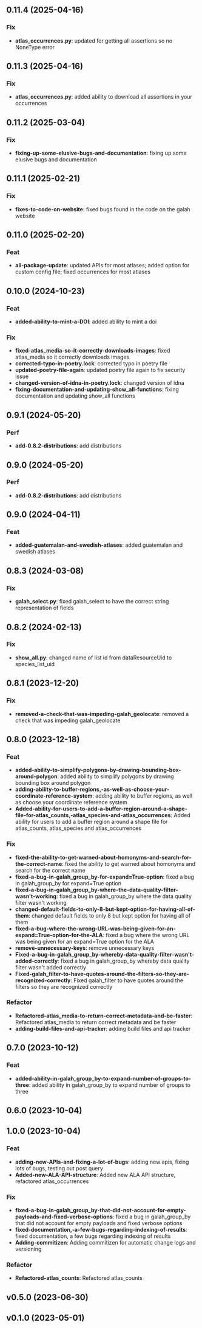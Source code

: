 ## 0.11.4 (2025-04-16)

### Fix

- **atlas_occurrences.py**: updated for getting all assertions so no NoneType error

## 0.11.3 (2025-04-16)

### Fix

- **atlas_occurrences.py**: added ability to download all assertions in your occurrences

## 0.11.2 (2025-03-04)

### Fix

- **fixing-up-some-elusive-bugs-and-documentation**: fixing up some elusive bugs and documentation

## 0.11.1 (2025-02-21)

### Fix

- **fixes-to-code-on-website**: fixed bugs found in the code on the galah website

## 0.11.0 (2025-02-20)

### Feat

- **all-package-update**: updated APIs for most atlases; added option for custom config file; fixed occurrences for most atlases

## 0.10.0 (2024-10-23)

### Feat

- **added-ability-to-mint-a-DOI**: added ability to mint a doi

### Fix

- **fixed-atlas_media-so-it-correctly-downloads-images**: fixed atlas_media so it correctly downloads images
- **corrected-typo-in-poetry.lock**: corrected typo in poetry file
- **updated-poetry-file-again**: updated poetry file again to fix security issue
- **changed-version-of-idna-in-poetry.lock**: changed version of idna
- **fixing-documentation-and-updating-show_all-functions**: fixing documentation and updating show_all functions

## 0.9.1 (2024-05-20)

### Perf

- **add-0.8.2-distributions**: add distributions

## 0.9.0 (2024-05-20)

### Perf

- **add-0.8.2-distributions**: add distributions

## 0.9.0 (2024-04-11)

### Feat

- **added-guatemalan-and-swedish-atlases**: added guatemalan and swedish atlases

## 0.8.3 (2024-03-08)

### Fix

- **galah_select.py**: fixed galah_select to have the correct string representation of fields

## 0.8.2 (2024-02-13)

### Fix

- **show_all.py**: changed name of list id from dataResourceUid to species_list_uid

## 0.8.1 (2023-12-20)

### Fix

- **removed-a-check-that-was-impeding-galah_geolocate**: removed a check that was impeding galah_geolocate

## 0.8.0 (2023-12-18)

### Feat

- **added-ability-to-simplify-polygons-by-drawing-bounding-box-around-polygon**: added ability to simplify polygons by drawing bounding box around polygon
- **adding-ability-to-buffer-regions,-as-well-as-choose-your-coordinate-reference-system**: adding ability to buffer regions, as well as choose your coordinate reference system
- **Added-ability-for-users-to-add-a-buffer-region-around-a-shape-file-for-atlas_counts,-atlas_species-and-atlas_occurrences**: Added ability for users to add a buffer region around a shape file for atlas_counts, atlas_species and atlas_occurrences

### Fix

- **fixed-the-ability-to-get-warned-about-homonyms-and-search-for-the-correct-name**: fixed the ability to get warned about homonyms and search for the correct name
- **fixed-a-bug-in-galah_group_by-for-expand=True-option**: fixed a bug in galah_group_by for expand=True option
- **fixed-a-bug-in-galah_group_by-where-the-data-quality-filter-wasn't-working**: fixed a bug in galah_group_by where the data quality filter wasn't working
- **changed-default-fields-to-only-8-but-kept-option-for-having-all-of-them**: changed default fields to only 8 but kept option for having all of them
- **fixed-a-bug-where-the-wrong-URL-was-being-given-for-an-expand=True-option-for-the-ALA**: fixed a bug where the wrong URL was being given for an expand=True option for the ALA
- **remove-unnecessary-keys**: remove unnecessary keys
- **Fixed-a-bug-in-galah_group_by-whereby-data-quality-filter-wasn't-added-correctly**: fixed a bug in galah_group_by whereby data quality filter wasn't added correctly
- **Fixed-galah_filter-to-have-quotes-around-the-filters-so-they-are-recognized-correctly**: Fixed galah_filter to have quotes around the filters so they are recognized correctly

### Refactor

- **Refactored-atlas_media-to-return-correct-metadata-and-be-faster**: Refactored atlas_media to return correct metadata and be faster
- **adding-build-files-and-api-tracker**: adding build files and api tracker

## 0.7.0 (2023-10-12)

### Feat

- **added-ability-in-galah_group_by-to-expand-number-of-groups-to-three**: added ability in galah_group_by to expand number of groups to three

## 0.6.0 (2023-10-04)

## 1.0.0 (2023-10-04)

### Feat

- **adding-new-APIs-and-fixing-a-lot-of-bugs**: adding new apis, fixing lots of bugs, testing out post query
- **Added-new-ALA-API-structure**: Added new ALA API structure, refactored atlas_occurrences

### Fix

- **fixed-a-bug-in-galah_group_by-that-did-not-account-for-empty-payloads-and-fixed-verbose-options**: fixed a bug in galah_group_by that did not account for empty payloads and fixed verbose options
- **fixed-documentation,-a-few-bugs-regarding-indexing-of-results**: fixed documentation, a few bugs regarding indexing of results
- **Adding-commitizen**: Adding commitizen for automatic change logs and versioning

### Refactor

- **Refactored-atlas_counts**: Refactored atlas_counts

## v0.5.0 (2023-06-30)

## v0.1.0 (2023-05-01)
